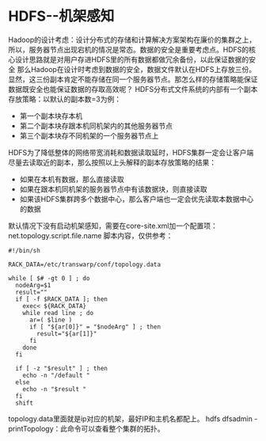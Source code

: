# HDFS--机架感知
Hadoop的设计考虑：设计分布式的存储和计算解决方案架构在廉价的集群之上，所以，服务器节点出现宕机的情况是常态。数据的安全是重要考虑点。HDFS的核心设计思路就是对用户存进HDFS里的所有数据都做冗余备份，以此保证数据的安全
那么Hadoop在设计时考虑到数据的安全，数据文件默认在HDFS上存放三份。显然，这三份副本肯定不能存储在同一个服务器节点。那怎么样的存储策略能保证数据既安全也能保证数据的存取高效呢？
HDFS分布式文件系统的内部有一个副本存放策略：以默认的副本数=3为例：
* 第一个副本块存本机
* 第二个副本块存跟本机同机架内的其他服务器节点
* 第三个副本块存不同机架的一个服务器节点上

HDFS为了降低整体的网络带宽消耗和数据读取延时，HDFS集群一定会让客户端尽量去读取近的副本，那么按照以上头解释的副本存放策略的结果：
* 如果在本机有数据，那么直接读取
* 如果在跟本机同机架的服务器节点中有该数据块，则直接读取
* 如果该HDFS集群跨多个数据中心，那么客户端也一定会优先读取本数据中心的数据

默认情况下没有启动机架感知，需要在core-site.xml加一个配置项：net.topology.script.file.name
脚本内容，仅供参考：
```
#!/bin/sh

RACK_DATA=/etc/transwarp/conf/topology.data

while [ $# -gt 0 ] ; do
  nodeArg=$1
  result=""
  if [ -f $RACK_DATA ]; then
    exec< ${RACK_DATA}
    while read line ; do
      ar=( $line )
      if [ "${ar[0]}" = "$nodeArg" ] ; then
        result="${ar[1]}"
      fi
    done
  fi

  if [ -z "$result" ] ; then
    echo -n "/default "
  else
    echo -n "$result "
  fi
  shift

```
topology.data里面就是ip对应的机架，最好IP和主机名都配上。
hdfs  dfsadmin  -printTopology：此命令可以查看整个集群的拓扑。

